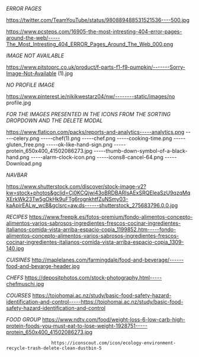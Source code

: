 _ERROR PAGES_

https://twitter.com/TeamYouTube/status/980889488531521536----500.jpg

https://www.pcsteps.com/16905-the-most-intresting-404-error-pages-around-the-web/-----The_Most_Intresting_404_ERROR_Pages_Around_The_Web_000.png

_IMAGE NOT AVAILABLE_

https://www.pitstoprc.co.uk/product/f-parts-f1-f9-pumpkin/-------Sorry-Image-Not-Available (1).jpg

_NO PROFILE IMAGE_

https://www.pinterest.ie/nikikwestarz04/nw/--------static/images/no profile.jpg

_FOR THE IMAGES PRESENTED IN THE ICONS FROM THE SORTING DROPDOWN_
    _AND THE DELETE MODAL_

https://www.flaticon.com/packs/reports-and-analytics-----analytics.png
                                                    -----celery.png
                                                    -----chef(1).png
                                                    -----chef.png
                                                    -----cooking-time.png
                                                    -----gluten_free.png
                                                    -----ok-like-hand-sign.png
                                                    -----protein_650x400_41502086273.jpg
                                                    -----thumb-down-symbol-of-a-black-hand.png
                                                    -----alarm-clock-icon.png
                                                    -----icons8-cancel-64.png
                                                    -----Download.png
                                                    
_NAVBAR_

https://www.shutterstock.com/discover/stock-image-v2?kw=stock+photos&gclid=Cj0KCQjwi43oBRDBARIsAExSRQEIeaSzU9qzqMqXErkWk23Tw5gOkHk9uFTg6rognkhtfZuNSmy03-kaApirEALw_wcB&gclsrc=aw.ds------shutterstock_275683796.0.0.jpg

_RECIPES_
https://www.freepik.es/fotos-premium/fondo-alimentos-concepto-alimentos-varios-sabrosos-ingredientes-frescos-cocinar-ingredientes-italianos-comida-vista-arriba-espacio-copia_1199852.htm-----fondo-alimentos-concepto-alimentos-varios-sabrosos-ingredientes-frescos-cocinar-ingredientes-italianos-comida-vista-arriba-espacio-copia_1309-140.jpg

_CUISINES_
http://maplelanes.com/farmingdale/food-and-beverage/------food-and-bevarge-header.jpg

_CHEFS_
https://depositphotos.com/stock-photography.html-----chefmuschi.jpg

_COURSES_
https://toiohomai.ac.nz/study/basic-food-safety-hazard-identification-and-control-----https://toiohomai.ac.nz/study/basic-food-safety-hazard-identification-and-control

_FOOD GROUP_
https://www.ndtv.com/food/weight-loss-6-low-carb-high-protein-foods-you-must-eat-to-lose-weight-1928751-----protein_650x400_41502086273.jpg


                     https://iconscout.com/icon/ecology-environment-recycle-trash-delete-clean-dustbin-5                               